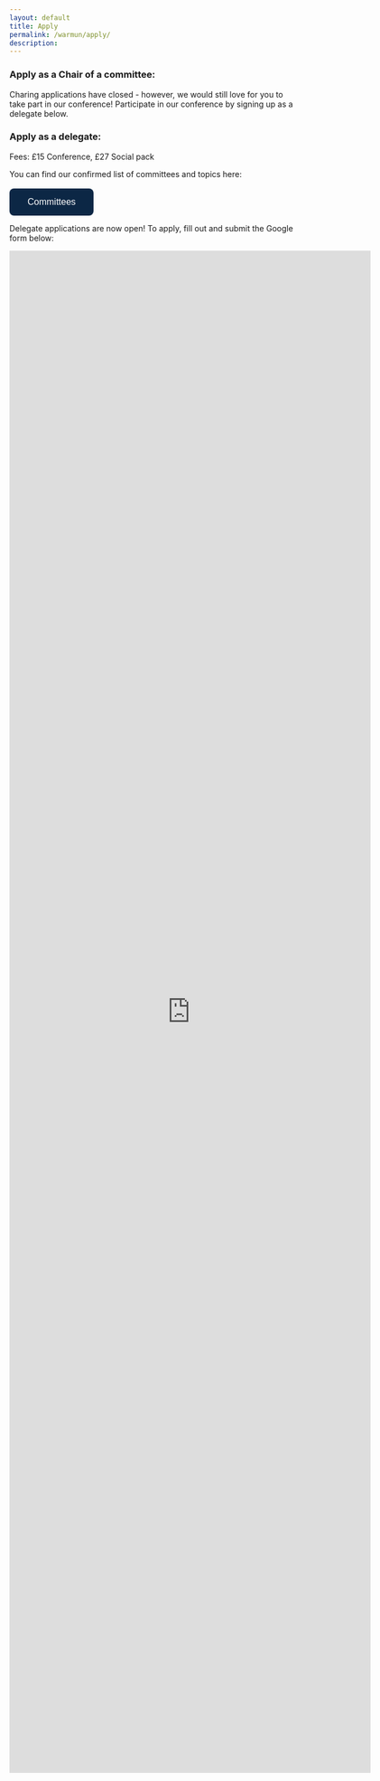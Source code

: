 ```yaml
---
layout: default
title: Apply
permalink: /warmun/apply/
description:
---
```


### Apply as a Chair of a committee:
Charing applications have closed - however, we would still love for you to take part in our conference! Participate in our conference by signing up as a delegate below.

### Apply as a delegate:
Fees: £15 Conference, £27 Social pack

You can find our confirmed list of committees and topics here:
<br><br>
<a href="http://warwickun.org/warmun/committees"><button style="background-color:#0C2745;border: none; border-radius: 8px; color: white; padding: 15px 32px; text-align: center; text-decoration: none; display: inline-block; font-size: 16px; cursor: pointer;">Committees</button></a>

Delegate applications are now open! To apply, fill out and submit the Google form below:

<iframe src="https://docs.google.com/forms/d/e/1FAIpQLSdkkknfgVCMinxe7cO-nLxozQ3Tk-TVBzkI-Ge0XFWtv-1Gmw/viewform?embedded=true" width="640" height="2694" frameborder="0" marginheight="0" marginwidth="0">Loading…</iframe>
